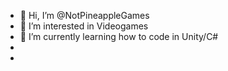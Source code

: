 - 👋 Hi, I’m @NotPineappleGames
- 👀 I’m interested in Videogames
- 🌱 I’m currently learning how to code in Unity/C#
- 
- 

<!---
NotPineappleGames/NotPineappleGames is a ✨ special ✨ repository because its `README.md` (this file) appears on your GitHub profile.
You can click the Preview link to take a look at your changes.
--->
